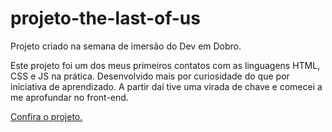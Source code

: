 # projeto-the-last-of-us
 Projeto criado na semana de imersão do Dev em Dobro.
 
 Este projeto foi um dos meus primeiros contatos com as linguagens HTML, CSS e JS na prática. 
 Desenvolvido mais por curiosidade do que por iniciativa de aprendizado. A partir daí tive uma virada de chave 
 e comecei a me aprofundar no front-end. 

 <a href="https://victorfreireavfs.github.io/projeto-the-last-of-us/" targe="_blank"> Confira o projeto.</a>
